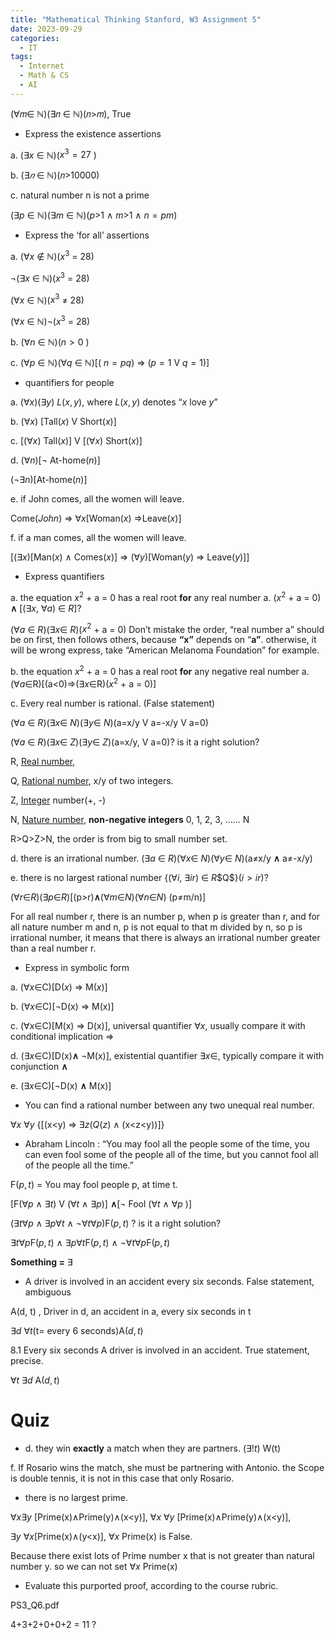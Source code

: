 ```yaml
---
title: "Mathematical Thinking Stanford, W3 Assignment 5"
date: 2023-09-29
categories:
  - IT
tags:
  - Internet
  - Math & CS
  - AI
---
```



(∀𝑚∈ ℕ)(∃𝑛 ∈ ℕ)(𝑛>𝑚), True 

- Express the existence assertions

a. ($∃x$ ∈ ℕ)($x^3 = 27$ )

b. ($∃𝑛$ ∈ ℕ)(𝑛>10000)

c. natural number n is not a prime

($∃p$ ∈ ℕ)($∃m$ ∈ ℕ)($p$>1 ∧ $m$>1 ∧ $n=pm$)

- Express the ‘for all’ assertions

a. ($∀x$ ∉ ℕ)($x^3$ = 28)

¬($∃x$ ∈ $ℕ$)($x^3$ = 28)

($∀x$ ∈ ℕ)($x^3$ ≠ 28)

($∀x$ ∈ ℕ)¬($x^3$ = 28)

b. ($∀n$ ∈ ℕ)($n>0$ )

c. ($∀p$ ∈ ℕ)($∀q$ ∈ ℕ)[( $n=pq$) ⇒ ($p=1$ V $q=1$)]

- quantifiers for people

a. ($∀x$)($∃y$) $L(x,y)$, where $L(x,y)$ denotes “$x$ love $y$” 

b. ($∀x$) [Tall$(x)$ V Short$(x)$]

c. [($∀x$) Tall$(x)$] V [($∀x$) Short$(x)$]

d. ($∀n$)[¬ At-home$(n)$]

($¬∃n$)[At-home$(n)$]

e. if  John comes, all the women will leave.

Come$(John)$  ⇒ $∀x$[Woman$(x)$ ⇒Leave$(x)$]

f. if a man comes, all the women will leave.

[($∃x$)[Man$(x)$ ∧ Comes$(x)$] ⇒ ($∀y$)[Woman$(y)$ ⇒ Leave$(y)$]]

- Express quantifiers

a. the equation $x^2$ + a = 0 has a real root **for** any real number a.
($x^2$ + a = 0) **∧** [($∃x$, $∀a$) ∈ $R$]? 

($∀a$ ∈ $R$)($∃x$∈ $R$)($x^2$ + a = 0)
Don’t mistake the order, “real number a” should be on first, then follows others, because **“x”** depends on “**a”**. otherwise, it will be wrong express, take “American Melanoma Foundation” for example.

b.  the equation $x^2$ + a = 0 has a real root **for** any negative real number a.
($∀a$∈R)[(a<0)⇒($∃x$∈R)($x^2$ + a = 0)]

c. Every real number is rational. (False statement)

($∀a$ ∈ $R$)($∃x$∈ $N$)($∃y$∈ $N$)(a=x/y V a=-x/y V a=0)

($∀a$ ∈ $R$)($∃x$∈ $Z$)($∃y$∈ $Z$)(a=x/y, V a=0)? is it a right solution?

R, [Real number](https://en.wikipedia.org/wiki/Real_number), 

Q, [Rational number](https://en.wikipedia.org/wiki/Rational_number),  x/y of two integers.

Z, [Integer](https://en.wikipedia.org/wiki/Integer_(computer_science)) number(+, -)

N, [Nature number](https://en.wikipedia.org/wiki/Natural_number), **non-negative integers** 0, 1, 2, 3, …… N

R>Q>Z>N, the order is from big to small number set.

d. there is an irrational number. 
($∃a$ ∈ $R$)($∀x$∈ $N$)($∀y$∈ $N$)(a≠x/y **∧**  a≠-x/y)

e. there is no largest rational number
{($∀i$, $∃ir$) ∈ $R$\$Q$}($i>ir$)?

($∀r$∈$R$)($∃p$∈$R$)[(p>r)**∧**($∀m$∈$N$)($∀n$∈$N$) (p≠m/n)]

For all real number r, there is an number p, when p is greater than r, and  for all nature number m and n, p is not equal to that m divided by n, so p is irrational number, it means that there is always an irrational number greater than a real number r.

- Express in symbolic form

a. ($∀x$∈C)[D$(x)$ ⇒ M$(x)$]

b. ($∀x$∈C)[¬D(x) ⇒  M(x)]

c. ($∀x$∈C)[M(x) ⇒ D(x)], universal quantifier $∀x$, usually compare it with conditional implication ⇒

d. ($∃x$∈C)[D(x)**∧** ¬M(x)], existential quantifier $∃x$∈, typically compare it with conjunction **∧**

e. ($∃x$∈C)[¬D(x) **∧** M(x)]

- You can find a rational number between any two unequal real number.

$∀x$ $∀y$ {[(x<y) ⇒ $∃z$($Q(z)$ ∧ (x<z<y))]}


- Abraham Lincoln : “You may fool all the people some of the time, you can even fool some of the people all of the time, but you cannot fool all of the people all the time.”

F$(p,t)$ = You may fool people p, at time t.

[F($∀p$ ∧ $∃t$) V ($∀t$ ∧ $∃p$)] **∧**[¬ Fool ($∀t$ ∧ $∀p$ )]

($∃t$$∀p$ ∧ $∃p$$∀t$ ∧ ¬$∀t$$∀p$)F$(p,t)$ ? is it a right solution?

$∃t$$∀p$F$(p,t)$ ∧ $∃p$$∀t$F$(p,t)$ ∧ ¬$∀t$$∀p$F$(p,t)$

**Something =** $∃$

- A driver is involved in an accident every six seconds. False statement, ambiguous

A(d, t) , Driver in d, an accident in a, every six seconds in t

$∃d$  $∀t$(t= every 6 seconds)A$(d,t)$

8.1 Every six seconds A driver is involved in an accident. True statement, precise.

$∀t$ $∃d$  A$(d,t)$

# Quiz

- d. they win **exactly** a match when they are partners. $(∃!t)$ W(t)

f. If Rosario wins the match, she must be partnering with Antonio. 
the Scope is double tennis, it is not in this case that only Rosario. 

- there is no largest prime.

$∀x$$∃y$ [Prime(x)∧Prime(y)∧(x<y)], 
$∀x$ $∀y$ [Prime(x)∧Prime(y)∧(x<y)], 

$∃y$ $∀x$[Prime(x)∧(y<x)], $∀x$ Prime(x) is False. 

Because there exist lots of Prime number x that is not greater than natural number y. so we can not set $∀x$ Prime(x) 

- Evaluate this purported proof, according to the course rubric.

PS3_Q6.pdf

4+3+2+0+0+2 = 11 ? 

